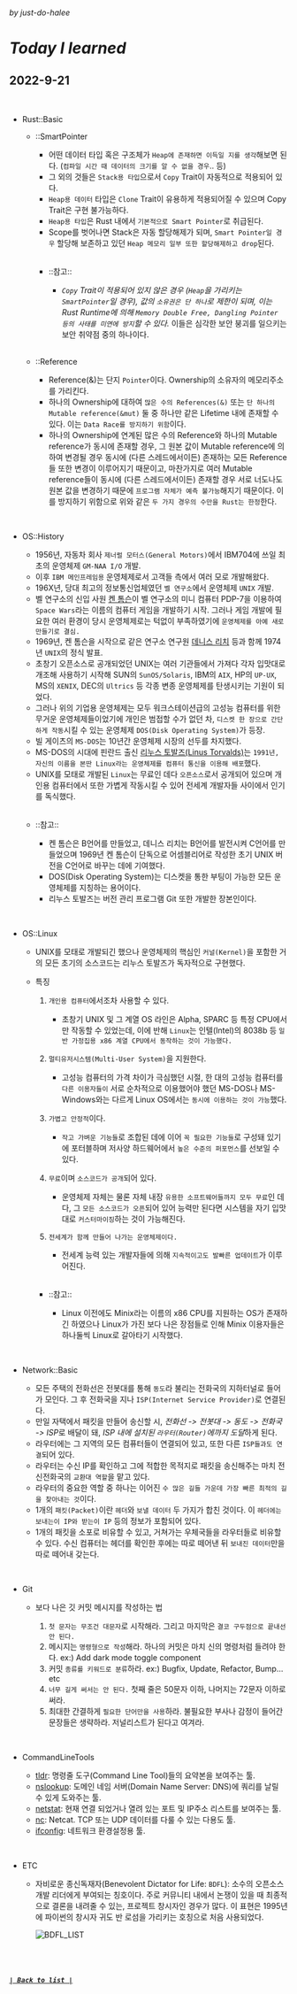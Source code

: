 ###### _by just-do-halee_

# _Today I learned_

## 2022-9-21

<br>

- Rust::Basic

  - ::SmartPointer

    - 어떤 데이터 타입 혹은 구조체가 `Heap에 존재하면 이득일 지를 생각`해보면 된다. (`컴파일 시간 때 데이터의 크기를 알 수 없을 경우`.. 등)
    - 그 외의 것들은 `Stack용 타입`으로서 `Copy` Trait이 자동적으로 적용되어 있다.
    - `Heap용 데이터` 타입은 `Clone` Trait이 유용하게 적용되어질 수 있으며 Copy Trait은 구현 불가능하다.
    - `Heap용 타입`은 Rust 내에서 `기본적으로 Smart Pointer`로 취급된다.
    - Scope를 벗어나면 Stack은 자동 할당해제가 되며, `Smart Pointer일 경우` 할당해 보존하고 있던 `Heap 메모리 일부 또한 할당해제하고 drop`된다.

    <br>

    - ::참고::

      - _`Copy` Trait이 적용되어 있지 않은 경우 (`Heap`을 가리키는 `SmartPointer`일 경우), 값의 `소유권은 단 하나`로 제한이 되며, 이는 Rust Runtime에 의해 `Memory Double Free, Dangling Pointer 등의 사태를 미연에 방지`할 수 있다._ 이들은 심각한 보안 붕괴를 일으키는 보안 취약점 중의 하나이다.

  <br>

  - ::Reference

    - Reference(&)는 단지 `Pointer`이다. Ownership의 소유자의 메모리주소를 가리킨다.
    - 하나의 Ownership에 대하여 `많은 수의 References(&)` 또는 `단 하나의 Mutable reference(&mut)` 둘 중 하나만 같은 Lifetime 내에 존재할 수 있다. 이는 `Data Race를 방지하기 위함`이다.
    - 하나의 Ownership에 연계된 많은 수의 Reference와 하나의 Mutable reference가 동시에 존재할 경우, 그 원본 값이 Mutable reference에 의하여 변경될 경우 동시에 (다른 스레드에서이든) 존재하는 모든 Reference들 또한 변경이 이루어지기 때문이고, 마찬가지로 여러 Mutable reference들이 동시에 (다른 스레드에서이든) 존재할 경우 서로 너도나도 원본 값을 변경하기 때문에 `프로그램 자체가 예측 불가능`해지기 때문이다. 이를 방지하기 위함으로 위와 같은 `두 가지 경우의 수만을 Rust는 한정`한다.

<br>

- OS::History

  - 1956년, 자동차 회사 `제너럴 모터스(General Motors)`에서 IBM704에 쓰일 최초의 운영체제 `GM-NAA I/O` 개발.
  - 이후 `IBM 메인프레임용` 운영체제로서 고객들 측에서 여러 모로 개발해왔다.
  - 196X년, 당대 최고의 정보통신업체였던 `벨 연구소`에서 운영체제 `UNIX` 개발.
  - 벨 연구소의 신입 사원 [켄 톰슨](https://ko.wikipedia.org/wiki/%EC%BC%84_%ED%86%B0%ED%94%84%EC%8A%A8)이 벨 연구소의 미니 컴퓨터 PDP-7을 이용하여 `Space Wars`라는 이름의 컴퓨터 게임을 개발하기 시작. 그러나 게임 개발에 필요한 여러 환경이 당시 운영체제로는 턱없이 부족하였기에 `운영체제를 아예 새로 만들기로 결심.`
  - 1969년, 켄 톰슨을 시작으로 같은 연구소 연구원 [데니스 리치](https://ko.wikipedia.org/wiki/%EB%8D%B0%EB%8B%88%EC%8A%A4_%EB%A6%AC%EC%B9%98) 등과 함께 1974년 `UNIX`의 정식 발표.
  - 초창기 오픈소스로 공개되었던 UNIX는 여러 기관들에서 가져다 각자 입맛대로 개조해 사용하기 시작해 SUN의 `SunOS/Solaris`, IBM의 `AIX`, HP의 `UP-UX`, MS의 `XENIX`, DEC의 `Ultrics` 등 각종 변종 운영체제를 탄생시키는 기원이 되었다.
  - 그러나 위의 기업용 운영체제는 모두 워크스테이션급의 고성능 컴퓨터를 위한 무거운 운영체제들이었기에 개인은 범접할 수가 없던 차, `디스켓 한 장으로 간단하게 작동`시킬 수 있는 운영체제 `DOS(Disk Operating System)`가 등장.
  - 빌 게이츠의 `MS-DOS`는 10년간 운영체제 시장의 선두를 차지했다.
  - MS-DOS의 시대에 핀란드 출신 [리누스 토발즈(Linus Torvalds)](https://ko.wikipedia.org/wiki/%EB%A6%AC%EB%88%84%EC%8A%A4_%ED%86%A0%EB%A5%B4%EB%B0%9C%EC%8A%A4)는 `1991년, 자신의 이름을 본딴 Linux라는 운영체제를 컴퓨터 통신을 이용해 배포`했다.
  - UNIX를 모태로 개발된 `Linux`는 무료인 데다 `오픈소스`로서 공개되어 있으며 개인용 컴퓨터에서 또한 가볍게 작동시킬 수 있어 전세계 개발자들 사이에서 인기를 독식했다.

  <br>

  - ::참고::

    - 켄 톰슨은 B언어를 만들었고, 데니스 리치는 B언어를 발전시켜 C언어를 만들었으며 1969년 켄 톰슨이 단독으로 어셈블리어로 작성한 초기 UNIX 버전을 C언어로 바꾸는 데에 기여했다.
    - DOS(Disk Operating System)는 디스켓을 통한 부팅이 가능한 모든 운영체제를 지칭하는 용어이다.
    - 리누스 토발즈는 버전 관리 프로그램 Git 또한 개발한 장본인이다.

<br>

- OS::Linux

  - UNIX를 모태로 개발되긴 했으나 운영체제의 핵심인 `커널(Kernel)`을 포함한 거의 모든 초기의 소스코드는 리누스 토발즈가 독자적으로 구현했다.

  - 특징

    1. `개인용 컴퓨터`에서조차 사용할 수 있다.

       - 초창기 UNIX 및 그 계열 OS 라인은 Alpha, SPARC 등 특정 CPU에서만 작동할 수 있었는데, 이에 반해 `Linux`는 인텔(Intel)의 8038b 등 `일반 가정집용 x86 계열 CPU에서 동작하는 것이 가능했다.`

    2. `멀티유저시스템(Multi-User System)`을 지원한다.

       - 고성능 컴퓨터의 가격 차이가 극심했던 시절, 한 대의 고성능 컴퓨터를 `다른 이용자들이` 서로 순차적으로 이용했어야 했던 MS-DOS나 MS-Windows와는 다르게 Linux OS에서는 `동시에 이용하는 것이 가능`했다.

    3. `가볍고 안정적`이다.

       - `작고 가벼운 기능들`로 조합된 데에 이어 `꼭 필요한 기능들`로 구성돼 있기에 포터블하며 저사양 하드웨어에서 `높은 수준의 퍼포먼스`를 선보일 수 있다.

    4. `무료`이며 `소스코드가 공개`되어 있다.

       - 운영체제 자체는 물론 자체 내장 `유용한 소프트웨어들까지 모두 무료`인 데다, 그 `모든 소스코드가 오픈`되어 있어 능력만 된다면 시스템을 자기 입맛대로 `커스터마이징`하는 것이 가능해진다.

    5. `전세계가 함께 만들어 나가는 운영체제이다.`

       - 전세계 능력 있는 개발자들에 의해 `지속적이고도 발빠른 업데이트`가 이루어진다.

    <br>

    - ::참고::

      - Linux 이전에도 Minix라는 이름의 x86 CPU를 지원하는 OS가 존재하긴 하였으나 Linux가 가진 보다 나은 장점들로 인해 Minix 이용자들은 하나둘씩 Linux로 갈아타기 시작했다.

<br>

- Network::Basic

  - 모든 주택의 전화선은 전봇대를 통해 `동도`라 불리는 전화국의 지하터널로 들어가 모인다. 그 후 전화국을 지나 `ISP(Internet Service Provider)`로 연결된다.
  - 만일 자택에서 패킷을 만들어 송신할 시, *전화선 -> 전봇대 -> 동도 -> 전화국 -> ISP*로 배달이 돼, *ISP 내에 설치된 `라우터(Router)`에까지 도달*하게 된다.
  - 라우터에는 그 지역의 모든 컴퓨터들이 연결되어 있고, 또한 다른 `ISP들과도 연결`되어 있다.
  - 라우터는 수신 IP를 확인하고 그에 적합한 목적지로 패킷을 송신해주는 마치 전신전화국의 `교환대 역할`을 맡고 있다.
  - 라우터의 중요한 역할 중 하나는 이어진 `수 많은 길들 가운데 가장 빠른 최적의 길을 찾아내는 것`이다.
  - 1개의 `패킷(Packet)`이란 `헤더`와 `보낼 데이터` 두 가지가 합친 것이다. 이 `헤더에는 보내는이 IP와 받는이 IP` 등의 정보가 포함되어 있다.
  - 1개의 패킷을 소포로 비유할 수 있고, 거쳐가는 우체국들을 라우터들로 비유할 수 있다. 수신 컴퓨터는 헤더를 확인한 후에는 따로 떼어낸 뒤 `보내진 데이터`만을 따로 떼어내 갖는다.

<br>

- Git

  - 보다 나은 깃 커밋 메시지를 작성하는 법

    1. `첫 문자는 무조건 대문자`로 시작해라. 그리고 마지막은 `결코 구두점으로 끝내선 안 된다.`
    2. 메시지는 `명령형으로 작성`해라. 하나의 커밋은 마치 신의 명령처럼 들려야 한다. ex:) Add dark mode toggle component
    3. 커밋 `종류를 키워드로 분류`하라. ex:) Bugfix, Update, Refactor, Bump... etc
    4. `너무 길게 써서는 안 된다.` 첫째 줄은 50문자 이하, 나머지는 72문자 이하로 써라.
    5. 최대한 간결하게 `필요한 단어만을 사용`하라. 불필요한 부사나 감정이 들어간 문장들은 생략하라. 저널리스트가 된다고 여겨라.

<br>

- CommandLineTools

  - [tldr](https://tldr.sh): 명령줄 도구(Command Line Tool)들의 요약본을 보여주는 툴.
  - [nslookup](https://manned.org/nslookup): 도메인 네임 서버(Domain Name Server: DNS)에 쿼리를 날릴 수 있게 도와주는 툴.
  - [netstat](https://man7.org/linux/man-pages/man8/netstat.8.html): 현재 연결 되었거나 열려 있는 포트 및 IP주소 리스트를 보여주는 툴.
  - [nc](https://nmap.org/ncat): Netcat. TCP 또는 UDP 데이터를 다룰 수 있는 다용도 툴.
  - [ifconfig](https://net-tools.sourceforge.io/man/ifconfig.8.html): 네트워크 환경설정용 툴.

<br>

- ETC

  - 자비로운 종신독재자(Benevolent Dictator for Life: `BDFL`): 소수의 오픈소스 개발 리더에게 부여되는 칭호이다. 주로 커뮤니티 내에서 논쟁이 있을 때 최종적으로 결론을 내려줄 수 있는, 프로젝트 창시자인 경우가 많다. 이 표현은 1995년에 파이썬의 창시자 귀도 반 로섬을 가리키는 호칭으로 처음 사용되었다.

    ![BDFL_LIST](./img/BDFL.png)

<br><br>

##### **_[`| Back to list |`](../../README.md)_**

